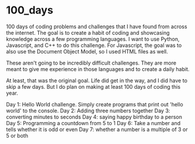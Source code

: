# 100_days
100 days of coding problems and challenges that I have found from across the internet. The goal is to create a habit of coding and showcasing knowledge across a few programming languages. I want to use Python, Javascript, and C++ to do this challenge. For Javascript, the goal was to also use the Document Object Model, so I used HTML files as well. 

These aren't going to be incredibly difficult challenges. They are more meant to give me experience in those languages and to create a daily habit.

At least, that was the original goal. Life did get in the way, and I did have to skip a few days. But I do plan on making at least 100 days of coding this year.

Day 1: Hello World challenge. Simply create programs that print out 'hello world' to the console.
Day 2: Adding three numbers together
Day 3: converting minutes to seconds
Day 4: saying happy birthday to a person
Day 5: Programming a countdown from 5 to 1
Day 6: Take a number and tells whether it is odd or even
Day 7: whether a number is a multiple of 3 or 5 or both